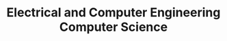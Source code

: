 ---
title: "Electrical and Computer Engineering<br> Computer Science"
thumbnail: https://aryashetty08.github.io/assets/img/ece.png
---